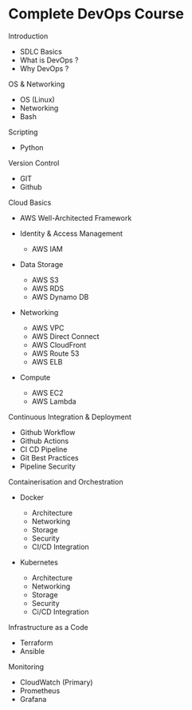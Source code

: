 # Complete DevOps Course

Introduction

-   SDLC Basics
-   What is DevOps ?
-   Why DevOps ?

OS & Networking

-   OS (Linux)
-   Networking
-   Bash

Scripting

-   Python

Version Control

-   GIT
-   Github

Cloud Basics

-   AWS Well-Architected Framework

-   Identity & Access Management

    -   AWS IAM

-   Data Storage

    -   AWS S3
    -   AWS RDS
    -   AWS Dynamo DB

-   Networking

    -   AWS VPC
    -   AWS Direct Connect
    -   AWS CloudFront
    -   AWS Route 53
    -   AWS ELB

-   Compute

    -   AWS EC2
    -   AWS Lambda

Continuous Integration & Deployment

-   Github Workflow
-   Github Actions
-   CI CD Pipeline
-   Git Best Practices
-   Pipeline Security

Containerisation and Orchestration

-   Docker

    -   Architecture
    -   Networking
    -   Storage
    -   Security
    -   CI/CD Integration

-   Kubernetes

    -   Architecture
    -   Networking
    -   Storage
    -   Security
    -   Ci/CD Integration

Infrastructure as a Code

-   Terraform
-   Ansible

Monitoring

-   CloudWatch (Primary)
-   Prometheus
-   Grafana
